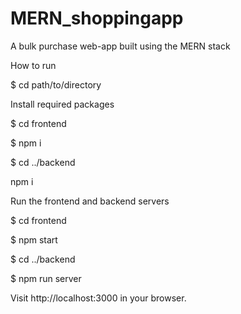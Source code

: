 # MERN_shoppingapp
A bulk purchase web-app built using the MERN stack

How to run

$ cd path/to/directory



Install required packages

$ cd frontend

$ npm i

$ cd ../backend

npm i



Run the frontend and backend servers

$ cd frontend

$ npm start

$ cd ../backend

$ npm run server



Visit http://localhost:3000 in your browser.

